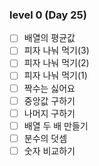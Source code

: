 ### level 0 (Day 25)

- [ ] 배열의 평균값
- [ ] 피자 나눠 먹기(3)
- [ ] 피자 나눠 먹기(2)
- [ ] 피자 나눠 먹기(1)
- [ ] 짝수는 싫어요
- [ ] 중앙값 구하기
- [ ] 나머지 구하기
- [ ] 배열 두 배 만들기
- [ ] 분수의 덧셈
- [ ] 숫자 비교하기
